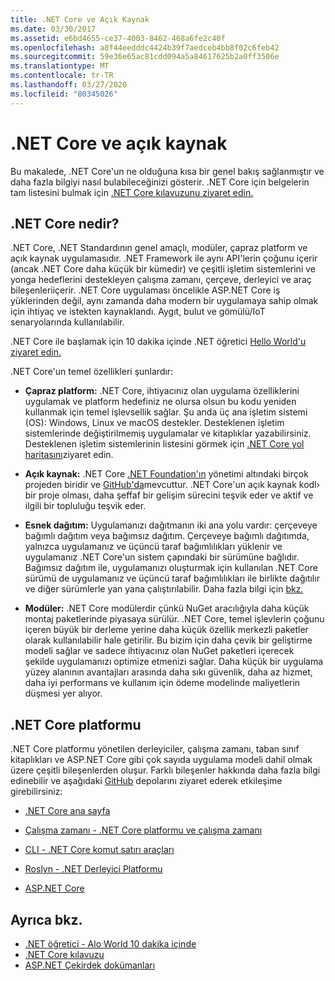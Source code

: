 ```yaml
---
title: .NET Core ve Açık Kaynak
ms.date: 03/30/2017
ms.assetid: e6bd4655-ce37-4003-8462-468a6fe2c40f
ms.openlocfilehash: a8f44eedddc4424b39f7aedceb4bb8f02c6feb42
ms.sourcegitcommit: 59e36e65ac81cdd094a5a84617625b2a0ff3506e
ms.translationtype: MT
ms.contentlocale: tr-TR
ms.lasthandoff: 03/27/2020
ms.locfileid: "80345026"
---
```

# <a name="net-core-and-open-source"></a>.NET Core ve açık kaynak

Bu makalede, .NET Core'un ne olduğuna kısa bir genel bakış sağlanmıştır ve daha fazla bilgiyi nasıl bulabileceğinizi gösterir. .NET Core için belgelerin tam listesini bulmak için [.NET Core kılavuzunu ziyaret edin.](../../core/index.yml)

## <a name="what-is-net-core"></a>.NET Core nedir?  

.NET Core, .NET Standardının genel amaçlı, modüler, çapraz platform ve açık kaynak uygulamasıdır. .NET Framework ile aynı API'lerin çoğunu içerir (ancak .NET Core daha küçük bir kümedir) ve çeşitli işletim sistemlerini ve yonga hedeflerini destekleyen çalışma zamanı, çerçeve, derleyici ve araç bileşenleriiçerir. .NET Core uygulaması öncelikle ASP.NET Core iş yüklerinden değil, aynı zamanda daha modern bir uygulamaya sahip olmak için ihtiyaç ve istekten kaynaklandı. Aygıt, bulut ve gömülü/IoT senaryolarında kullanılabilir.  
  
.NET Core ile başlamak için 10 dakika içinde .NET öğretici [Hello World'u ziyaret edin.](https://dotnet.microsoft.com/learn/dotnet/hello-world-tutorial/intro)  
  
.NET Core'un temel özellikleri şunlardır:
  
- **Çapraz platform:** .NET Core, ihtiyacınız olan uygulama özelliklerini uygulamak ve platform hedefiniz ne olursa olsun bu kodu yeniden kullanmak için temel işlevsellik sağlar. Şu anda üç ana işletim sistemi (OS): Windows, Linux ve macOS destekler. Desteklenen işletim sistemlerinde değiştirilmemiş uygulamalar ve kitaplıklar yazabilirsiniz. Desteklenen işletim sistemlerinin listesini görmek için [.NET Core yol haritasını](https://github.com/dotnet/core/blob/master/roadmap.md)ziyaret edin.
  
- **Açık kaynak:** .NET Core [.NET Foundation'ın](https://www.dotnetfoundation.org/) yönetimi altındaki birçok projeden biridir ve [GitHub'da](https://github.com/)mevcuttur.  .NET Core'un açık kaynak kodl› bir proje olması, daha şeffaf bir gelişim sürecini teşvik eder ve aktif ve ilgili bir topluluğu teşvik eder.  
  
- **Esnek dağıtım:** Uygulamanızı dağıtmanın iki ana yolu vardır: çerçeveye bağımlı dağıtım veya bağımsız dağıtım. Çerçeveye bağımlı dağıtımda, yalnızca uygulamanız ve üçüncü taraf bağımlılıkları yüklenir ve uygulamanız .NET Core'un sistem çapındaki bir sürümüne bağlıdır.  Bağımsız dağıtım ile, uygulamanızı oluşturmak için kullanılan .NET Core sürümü de uygulamanız ve üçüncü taraf bağımlılıkları ile birlikte dağıtılır ve diğer sürümlerle yan yana çalıştırılabilir.    Daha fazla bilgi için [bkz.](../../core/deploying/index.md)

- **Modüler:** .NET Core modülerdir çünkü NuGet aracılığıyla daha küçük montaj paketlerinde piyasaya sürülür. .NET Core, temel işlevlerin çoğunu içeren büyük bir derleme yerine daha küçük özellik merkezli paketler olarak kullanılabilir hale getirilir. Bu bizim için daha çevik bir geliştirme modeli sağlar ve sadece ihtiyacınız olan NuGet paketleri içerecek şekilde uygulamanızı optimize etmenizi sağlar. Daha küçük bir uygulama yüzey alanının avantajları arasında daha sıkı güvenlik, daha az hizmet, daha iyi performans ve kullanım için ödeme modelinde maliyetlerin düşmesi yer alıyor.  
  
## <a name="the-net-core-platform"></a>.NET Core platformu
  
.NET Core platformu yönetilen derleyiciler, çalışma zamanı, taban sınıf kitaplıkları ve ASP.NET Core gibi çok sayıda uygulama modeli dahil olmak üzere çeşitli bileşenlerden oluşur. Farklı bileşenler hakkında daha fazla bilgi edinebilir ve aşağıdaki [GitHub](https://github.com/) depolarını ziyaret ederek etkileşime girebilirsiniz:  
  
- [.NET Core ana sayfa](https://github.com/dotnet/core)  
  
- [Çalışma zamanı - .NET Core platformu ve çalışma zamanı](https://github.com/dotnet/runtime)  
  
- [CLI - .NET Core komut satırı araçları](https://github.com/dotnet/cli)  
  
- [Roslyn - .NET Derleyici Platformu](https://github.com/dotnet/roslyn)  
  
- [ASP.NET Core](https://github.com/dotnet/aspnetcore)  
  
## <a name="see-also"></a>Ayrıca bkz.

- [.NET öğretici - Alo World 10 dakika içinde](https://dotnet.microsoft.com/learn/dotnet/hello-world-tutorial/intro)
- [.NET Core kılavuzu](../../core/index.yml)
- [ASP.NET Çekirdek dokümanları](/aspnet/core/)
